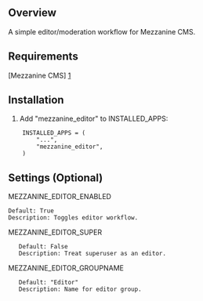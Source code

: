 Overview
---
A simple editor/moderation workflow for Mezzanine CMS.


Requirements
---
[Mezzanine CMS] [1]


Installation
---
1. Add "mezzanine_editor" to INSTALLED_APPS:

```
    INSTALLED_APPS = (
        "...",
        "mezzanine_editor",
    )
```

Settings (Optional)
---
MEZZANINE_EDITOR_ENABLED

```
Default: True
Description: Toggles editor workflow.
```


MEZZANINE_EDITOR_SUPER

```
   Default: False
   Description: Treat superuser as an editor.
```


MEZZANINE_EDITOR_GROUPNAME

```
   Default: "Editor"
   Description: Name for editor group.
```


[1]: http://mezzanine.jupo.org "Mezzanine CMS"
